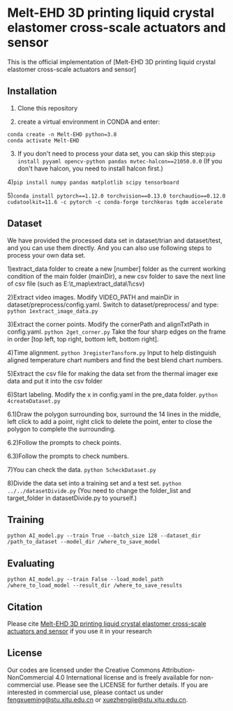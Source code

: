 # Melt-EHD 3D printing liquid crystal elastomer cross-scale actuators and sensor
This is the official implementation of [Melt-EHD 3D printing liquid crystal elastomer cross-scale actuators and sensor]

## Installation

1) Clone this repository

2) create a virtual environment in CONDA and enter: 
```
conda create -n Melt-EHD python=3.8
conda activate Melt-EHD
```

3) If you don't need to process your data set, you can skip this step:```pip install pyyaml opencv-python pandas mvtec-halcon==21050.0.0```
(If you don't have halcon, you need to install halcon first.)

4)```pip install numpy pandas matplotlib scipy tensorboard```

5)```conda install pytorch==1.12.0 torchvision==0.13.0 torchaudio==0.12.0 cudatoolkit=11.6 -c pytorch -c conda-forge torchkeras tqdm accelerate```

## Dataset 

We have provided the processed data set in dataset/trian and dataset/test, and you can use them directly. And you can also use following steps to process your own data set.

1)extract_data folder to create a new [number] folder as the current working condition of the main folder (mainDir), a new csv folder to save the next line of csv file (such as E:\t_map\extract_data\1\csv)

2)Extract video images. 
Modify VIDEO_PATH and mainDir in dataset/preprocess/config.yaml.
Switch to dataset/preprocess/ and type: ```python 1extract_image_data.py```

3)Extract the corner points. 
Modify the cornerPath and alignTxtPath in config.yaml.
```python 2get_corner.py```
Take the four sharp edges on the frame in order [top left, top right, bottom left, bottom right].

4)Time alignment.
```python 3registerTansform.py```
Input to help distinguish aligned temperature chart numbers and find the best blend chart numbers.

5)Extract the csv file for making the data set from the thermal imager exe data and put it into the csv folder

6)Start labeling.
Modify the x in config.yaml in the pre_data folder.
```python 4createDataset.py```

6.1)Draw the polygon surrounding box, surround the 14 lines in the middle, left click to add a point, right click to delete the point, enter to close the polygon to complete the surrounding.

6.2)Follow the prompts to check points.

6.3)Follow the prompts to check numbers.

7)You can check the data.
```python 5checkDataset.py```

8)Divide the data set into a training set and a test set.
```python ../../datasetDivide.py```
(You need to change the folder_list and target_folder in datasetDivide.py to yourself.)

## Training

```
python AI_model.py --train True --batch_size 128 --dataset_dir /path_to_dataset --model_dir /where_to_save_model
```

## Evaluating

```
python AI_model.py --train False --load_model_path /where_to_load_model --result_dir /where_to_save_results
```

## Citation

Please cite [Melt-EHD 3D printing liquid crystal elastomer cross-scale actuators and sensor]() if you use it in your research


## License

Our codes are licensed under the Creative Commons Attribution-NonCommercial 4.0 International license and is freely available for non-commercial use. Please see the LICENSE for further details. If you are interested in commercial use, please contact us under fengxueming@stu.xjtu.edu.cn or xuezhengjie@stu.xjtu.edu.cn.
